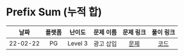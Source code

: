 # Prefix Sum (누적 합)

|   날짜   | 플랫폼 |  난이도  |  문제 이름  |                   문제 링크                   |                                   풀이 링크                                   |
| :------: | :----: | :------: | :---------: | :-------------------------------------------: | :---------------------------------------------------------------------------: |
| 22-02-22 |   PG   | Level 3  | 광고 삽입 | [문제](https://programmers.co.kr/learn/courses/30/lessons/72414) | [코드](https://github.com/LeeMir/Algorithm/blob/main/PrefixSum/PG-72414.js)  |
